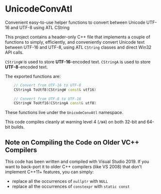 # UnicodeConvAtl
Convenient easy-to-use helper functions to convert between Unicode UTF-16 and UTF-8 using ATL CString

This project contains a header-only C++ file that implements a couple of functions
to simply, efficiently, and conveniently convert Unicode text between UTF-16 and UTF-8, using ATL `CString` classes and direct Win32 API calls.

`CStringW` is used to store **UTF-16**-encoded text.
`CStringA` is used to store **UTF-8**-encoded text.

The exported functions are:

```cpp
    // Convert from UTF-16 to UTF-8
    CStringA ToUtf8(CStringW const& utf16)
    
    // Convert from UTF-8 to UTF-16
    CStringW ToUtf16(CStringA const& utf8)
```

These functions live under the `UnicodeConvAtl` namespace.

This code compiles cleanly at warning level 4 (`/W4`)
on both 32-bit and 64-bit builds.


## Note on Compiling the Code on Older VC++ Compilers

This code has been written and compiled with Visual Studio 2019.
If you want to back-port it to older C++ compilers (like VS 2008)
that don't implement C++11+ features, you can simply:

* replace all the occurrences of `nullptr` with `NULL`
* replace all the occurrences of `constexpr` with `static const`
